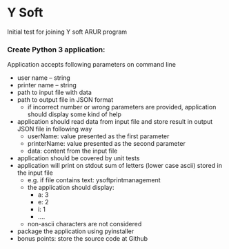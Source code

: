 # Y Soft
Initial test for joining Y soft ARUR program

### Create Python 3 application:

Application accepts following parameters on command line
- user name – string
- printer name – string
- path to input file with data
- path to output file in JSON format
    - if incorrect number or wrong parameters are provided, application should display some kind of help
- application should read data from input file and store result in output JSON file in following way
    - userName: value presented as the first parameter
    - printerName: value presented as the second parameter
    - data: content from the input file
- application should be covered by unit tests
- application will print on stdout sum of letters (lower case ascii) stored in the input file
    - e.g. if file contains text: ysoftprintmanagement
    - the application should display:
        - a: 3
        - e: 2
        - i: 1
        - ....
    - non-ascii characters are not considered
- package the application using pyinstaller
- bonus points: store the source code at Github
